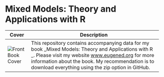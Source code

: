 # Mixed Models: Theory and Applications with R 

| Cover | Description |
|---|---|
| ![Front Book Cover](https://github.com/eugenedemidenko/mixedmodels/blob/master/FrontBookCover.png) | This repository contains accompanying data for my book _Mixed Models: Theory and Applications with R _. Please visit my website www.eugened.org for more information about the book. My recommendation is to download everything using the zip option in GitHub. |
